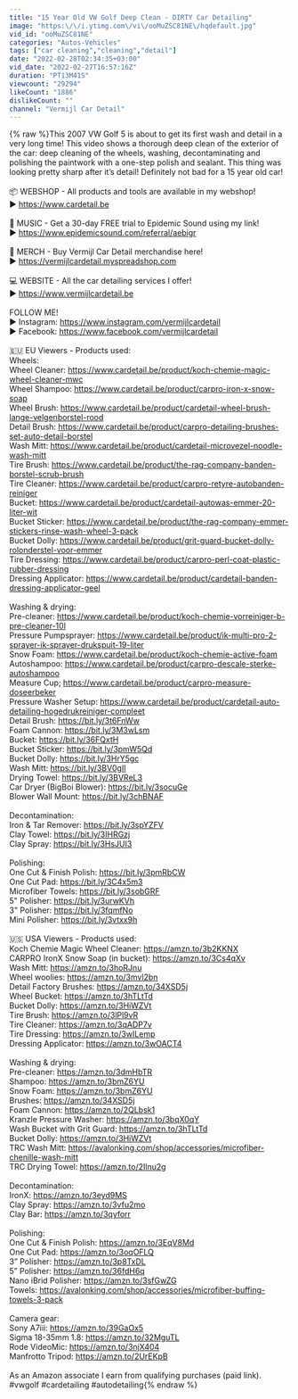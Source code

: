 ```yaml
---
title: "15 Year Old VW Golf Deep Clean - DIRTY Car Detailing"
image: "https:\/\/i.ytimg.com\/vi\/ooMuZSC81NE\/hqdefault.jpg"
vid_id: "ooMuZSC81NE"
categories: "Autos-Vehicles"
tags: ["car cleaning","cleaning","detail"]
date: "2022-02-28T02:34:35+03:00"
vid_date: "2022-02-27T16:57:16Z"
duration: "PT13M41S"
viewcount: "29294"
likeCount: "1886"
dislikeCount: ""
channel: "Vermijl Car Detail"
---
```

{% raw %}This 2007 VW Golf 5 is about to get its first wash and detail in a very long time! This video shows a thorough deep clean of the exterior of the car: deep cleaning of the wheels, washing, decontaminating and polishing the paintwork with a one-step polish and sealant. This thing was looking pretty sharp after it’s detail! Definitely not bad for a 15 year old car!<br /><br />📦 WEBSHOP - All products and tools are available in my webshop!<br />► <a rel="nofollow" target="blank" href="https://www.cardetail.be">https://www.cardetail.be</a> <br /><br />🎵 MUSIC - Get a 30-day FREE trial to Epidemic Sound using my link!<br />► <a rel="nofollow" target="blank" href="https://www.epidemicsound.com/referral/aebigr">https://www.epidemicsound.com/referral/aebigr</a><br /><br />👕 MERCH - Buy Vermijl Car Detail merchandise here!<br />► <a rel="nofollow" target="blank" href="https://vermijlcardetail.myspreadshop.com">https://vermijlcardetail.myspreadshop.com</a><br /><br />💻 WEBSITE - All the car detailing services I offer!<br />► <a rel="nofollow" target="blank" href="https://www.vermijlcardetail.be">https://www.vermijlcardetail.be</a><br /><br />FOLLOW ME! <br />► Instagram: <a rel="nofollow" target="blank" href="https://www.instagram.com/vermijlcardetail">https://www.instagram.com/vermijlcardetail</a><br />► Facebook: <a rel="nofollow" target="blank" href="https://www.facebook.com/vermijlcardetail">https://www.facebook.com/vermijlcardetail</a><br /><br />🇪🇺  EU Viewers - Products used:<br />Wheels:<br />Wheel Cleaner: <a rel="nofollow" target="blank" href="https://www.cardetail.be/product/koch-chemie-magic-wheel-cleaner-mwc">https://www.cardetail.be/product/koch-chemie-magic-wheel-cleaner-mwc</a><br />Wheel Shampoo: <a rel="nofollow" target="blank" href="https://www.cardetail.be/product/carpro-iron-x-snow-soap">https://www.cardetail.be/product/carpro-iron-x-snow-soap</a><br />Wheel Brush: <a rel="nofollow" target="blank" href="https://www.cardetail.be/product/cardetail-wheel-brush-lange-velgenborstel-rood">https://www.cardetail.be/product/cardetail-wheel-brush-lange-velgenborstel-rood</a><br />Detail Brush: <a rel="nofollow" target="blank" href="https://www.cardetail.be/product/carpro-detailing-brushes-set-auto-detail-borstel">https://www.cardetail.be/product/carpro-detailing-brushes-set-auto-detail-borstel</a><br />Wash Mitt: <a rel="nofollow" target="blank" href="https://www.cardetail.be/product/cardetail-microvezel-noodle-wash-mitt">https://www.cardetail.be/product/cardetail-microvezel-noodle-wash-mitt</a><br />Tire Brush: <a rel="nofollow" target="blank" href="https://www.cardetail.be/product/the-rag-company-banden-borstel-scrub-brush">https://www.cardetail.be/product/the-rag-company-banden-borstel-scrub-brush</a><br />Tire Cleaner: <a rel="nofollow" target="blank" href="https://www.cardetail.be/product/carpro-retyre-autobanden-reiniger">https://www.cardetail.be/product/carpro-retyre-autobanden-reiniger</a><br />Bucket: <a rel="nofollow" target="blank" href="https://www.cardetail.be/product/cardetail-autowas-emmer-20-liter-wit">https://www.cardetail.be/product/cardetail-autowas-emmer-20-liter-wit</a><br />Bucket Sticker: <a rel="nofollow" target="blank" href="https://www.cardetail.be/product/the-rag-company-emmer-stickers-rinse-wash-wheel-3-pack">https://www.cardetail.be/product/the-rag-company-emmer-stickers-rinse-wash-wheel-3-pack</a><br />Bucket Dolly: <a rel="nofollow" target="blank" href="https://www.cardetail.be/product/grit-guard-bucket-dolly-rolonderstel-voor-emmer">https://www.cardetail.be/product/grit-guard-bucket-dolly-rolonderstel-voor-emmer</a><br />Tire Dressing: <a rel="nofollow" target="blank" href="https://www.cardetail.be/product/carpro-perl-coat-plastic-rubber-dressing">https://www.cardetail.be/product/carpro-perl-coat-plastic-rubber-dressing</a><br />Dressing Applicator: <a rel="nofollow" target="blank" href="https://www.cardetail.be/product/cardetail-banden-dressing-applicator-geel">https://www.cardetail.be/product/cardetail-banden-dressing-applicator-geel</a><br /><br />Washing &amp; drying:<br />Pre-cleaner: <a rel="nofollow" target="blank" href="https://www.cardetail.be/product/koch-chemie-vorreiniger-b-pre-cleaner-10l">https://www.cardetail.be/product/koch-chemie-vorreiniger-b-pre-cleaner-10l</a><br />Pressure Pumpsprayer: <a rel="nofollow" target="blank" href="https://www.cardetail.be/product/ik-multi-pro-2-sprayer-ik-sprayer-drukspuit-19-liter">https://www.cardetail.be/product/ik-multi-pro-2-sprayer-ik-sprayer-drukspuit-19-liter</a><br />Snow Foam: <a rel="nofollow" target="blank" href="https://www.cardetail.be/product/koch-chemie-active-foam">https://www.cardetail.be/product/koch-chemie-active-foam</a><br />Autoshampoo: <a rel="nofollow" target="blank" href="https://www.cardetail.be/product/carpro-descale-sterke-autoshampoo">https://www.cardetail.be/product/carpro-descale-sterke-autoshampoo</a><br />Measure Cup; <a rel="nofollow" target="blank" href="https://www.cardetail.be/product/carpro-measure-doseerbeker">https://www.cardetail.be/product/carpro-measure-doseerbeker</a><br />Pressure Washer Setup: <a rel="nofollow" target="blank" href="https://www.cardetail.be/product/cardetail-auto-detailing-hogedrukreiniger-compleet">https://www.cardetail.be/product/cardetail-auto-detailing-hogedrukreiniger-compleet</a><br />Detail Brush: <a rel="nofollow" target="blank" href="https://bit.ly/3t6FnWw">https://bit.ly/3t6FnWw</a><br />Foam Cannon: <a rel="nofollow" target="blank" href="https://bit.ly/3M3wLsm">https://bit.ly/3M3wLsm</a><br />Bucket: <a rel="nofollow" target="blank" href="https://bit.ly/36FQxtH">https://bit.ly/36FQxtH</a><br />Bucket Sticker: <a rel="nofollow" target="blank" href="https://bit.ly/3pmW5Qd">https://bit.ly/3pmW5Qd</a><br />Bucket Dolly: <a rel="nofollow" target="blank" href="https://bit.ly/3HrY5gc">https://bit.ly/3HrY5gc</a><br />Wash Mitt: <a rel="nofollow" target="blank" href="https://bit.ly/3BV0gIl">https://bit.ly/3BV0gIl</a><br />Drying Towel: <a rel="nofollow" target="blank" href="https://bit.ly/3BVReL3">https://bit.ly/3BVReL3</a><br />Car Dryer (BigBoi Blower): <a rel="nofollow" target="blank" href="https://bit.ly/3socuGe">https://bit.ly/3socuGe</a><br />Blower Wall Mount: <a rel="nofollow" target="blank" href="https://bit.ly/3chBNAF">https://bit.ly/3chBNAF</a><br /><br />Decontamination:<br />Iron &amp; Tar Remover: <a rel="nofollow" target="blank" href="https://bit.ly/3spYZFV">https://bit.ly/3spYZFV</a><br />Clay Towel: <a rel="nofollow" target="blank" href="https://bit.ly/3IHRGzj">https://bit.ly/3IHRGzj</a><br />Clay Spray: <a rel="nofollow" target="blank" href="https://bit.ly/3HsJUI3">https://bit.ly/3HsJUI3</a><br /><br />Polishing:<br />One Cut &amp; Finish Polish: <a rel="nofollow" target="blank" href="https://bit.ly/3pmRbCW">https://bit.ly/3pmRbCW</a><br />One Cut Pad: <a rel="nofollow" target="blank" href="https://bit.ly/3C4x5m3">https://bit.ly/3C4x5m3</a><br />Microfiber Towels: <a rel="nofollow" target="blank" href="https://bit.ly/3sobGRF">https://bit.ly/3sobGRF</a><br />5&quot; Polisher: <a rel="nofollow" target="blank" href="https://bit.ly/3urwKVh">https://bit.ly/3urwKVh</a><br />3&quot; Polisher: <a rel="nofollow" target="blank" href="https://bit.ly/3fqmfNo">https://bit.ly/3fqmfNo</a><br />Mini Polisher: <a rel="nofollow" target="blank" href="https://bit.ly/3vtxx9h">https://bit.ly/3vtxx9h</a><br /><br />🇺🇸  USA Viewers - Products used:<br />Koch Chemie Magic Wheel Cleaner: <a rel="nofollow" target="blank" href="https://amzn.to/3b2KKNX">https://amzn.to/3b2KKNX</a><br />CARPRO IronX Snow Soap (in bucket): <a rel="nofollow" target="blank" href="https://amzn.to/3Cs4qXv">https://amzn.to/3Cs4qXv</a><br />Wash Mitt: <a rel="nofollow" target="blank" href="https://amzn.to/3hoRJnu">https://amzn.to/3hoRJnu</a><br />Wheel woolies: <a rel="nofollow" target="blank" href="https://amzn.to/3mvl2bn">https://amzn.to/3mvl2bn</a><br />Detail Factory Brushes: <a rel="nofollow" target="blank" href="https://amzn.to/34XSD5j">https://amzn.to/34XSD5j</a><br />Wheel Bucket: <a rel="nofollow" target="blank" href="https://amzn.to/3hTLtTd">https://amzn.to/3hTLtTd</a><br />Bucket Dolly: <a rel="nofollow" target="blank" href="https://amzn.to/3HiWZVt">https://amzn.to/3HiWZVt</a><br />Tire Brush: <a rel="nofollow" target="blank" href="https://amzn.to/3lPl9vR">https://amzn.to/3lPl9vR</a><br />Tire Cleaner: <a rel="nofollow" target="blank" href="https://amzn.to/3qADP7v">https://amzn.to/3qADP7v</a><br />Tire Dressing: <a rel="nofollow" target="blank" href="https://amzn.to/3wILemp">https://amzn.to/3wILemp</a><br />Dressing Applicator: <a rel="nofollow" target="blank" href="https://amzn.to/3wOACT4">https://amzn.to/3wOACT4</a><br /><br />Washing &amp; drying:<br />Pre-cleaner: <a rel="nofollow" target="blank" href="https://amzn.to/3dmHbTR">https://amzn.to/3dmHbTR</a><br />Shampoo: <a rel="nofollow" target="blank" href="https://amzn.to/3bmZ6YU">https://amzn.to/3bmZ6YU</a><br />Snow Foam: <a rel="nofollow" target="blank" href="https://amzn.to/3bmZ6YU">https://amzn.to/3bmZ6YU</a><br />Brushes: <a rel="nofollow" target="blank" href="https://amzn.to/34XSD5j">https://amzn.to/34XSD5j</a><br />Foam Cannon: <a rel="nofollow" target="blank" href="https://amzn.to/2QLbsk1">https://amzn.to/2QLbsk1</a><br />Kranzle Pressure Washer: <a rel="nofollow" target="blank" href="https://amzn.to/3bqX0qY">https://amzn.to/3bqX0qY</a><br />Wash Bucket with Grit Guard: <a rel="nofollow" target="blank" href="https://amzn.to/3hTLtTd">https://amzn.to/3hTLtTd</a><br />Bucket Dolly: <a rel="nofollow" target="blank" href="https://amzn.to/3HiWZVt">https://amzn.to/3HiWZVt</a><br />TRC Wash Mitt: <a rel="nofollow" target="blank" href="https://avalonking.com/shop/accessories/microfiber-chenille-wash-mitt">https://avalonking.com/shop/accessories/microfiber-chenille-wash-mitt</a><br />TRC Drying Towel: <a rel="nofollow" target="blank" href="https://amzn.to/2Ilnu2g">https://amzn.to/2Ilnu2g</a><br /><br />Decontamination:<br />IronX: <a rel="nofollow" target="blank" href="https://amzn.to/3eyd9MS">https://amzn.to/3eyd9MS</a><br />Clay Spray: <a rel="nofollow" target="blank" href="https://amzn.to/3vfu2mo">https://amzn.to/3vfu2mo</a><br />Clay Bar: <a rel="nofollow" target="blank" href="https://amzn.to/3qyforr">https://amzn.to/3qyforr</a><br /><br />Polishing:<br />One Cut &amp; Finish Polish: <a rel="nofollow" target="blank" href="https://amzn.to/3EqV8Md">https://amzn.to/3EqV8Md</a><br />One Cut Pad: <a rel="nofollow" target="blank" href="https://amzn.to/3oqOFLQ">https://amzn.to/3oqOFLQ</a><br />3” Polisher: <a rel="nofollow" target="blank" href="https://amzn.to/3p8TxDL">https://amzn.to/3p8TxDL</a><br />5” Polisher: <a rel="nofollow" target="blank" href="https://amzn.to/36fdH6q">https://amzn.to/36fdH6q</a><br />Nano iBrid Polisher: <a rel="nofollow" target="blank" href="https://amzn.to/3sfGwZG">https://amzn.to/3sfGwZG</a><br />Towels: <a rel="nofollow" target="blank" href="https://avalonking.com/shop/accessories/microfiber-buffing-towels-3-pack">https://avalonking.com/shop/accessories/microfiber-buffing-towels-3-pack</a><br /><br />Camera gear:<br />Sony A7iii: <a rel="nofollow" target="blank" href="https://amzn.to/39GaOx5">https://amzn.to/39GaOx5</a><br />Sigma 18-35mm 1.8: <a rel="nofollow" target="blank" href="https://amzn.to/32MguTL">https://amzn.to/32MguTL</a><br />Rode VideoMic: <a rel="nofollow" target="blank" href="https://amzn.to/3njX404">https://amzn.to/3njX404</a><br />Manfrotto Tripod: <a rel="nofollow" target="blank" href="https://amzn.to/2UrEKpB">https://amzn.to/2UrEKpB</a><br /><br />As an Amazon associate I earn from qualifying purchases (paid link).<br />#vwgolf #cardetailing #autodetailing{% endraw %}
